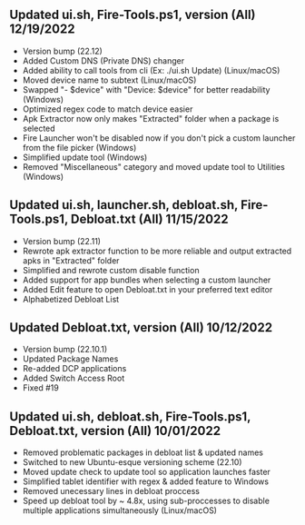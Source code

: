 ## Updated ui.sh, Fire-Tools.ps1, version (All) 12/19/2022
- Version bump (22.12)
- Added Custom DNS (Private DNS) changer
- Added ability to call tools from cli (Ex: ./ui.sh Update) (Linux/macOS)
- Moved device name to subtext (Linux/macOS)
- Swapped "- $device" with "Device: $device" for better readability (Windows)
- Optimized regex code to match device easier
- Apk Extractor now only makes "Extracted" folder when a package is selected
- Fire Launcher won't be disabled now if you don't pick a custom launcher from the file picker (Windows)
- Simplified update tool (Windows)
- Removed "Miscellaneous" category and moved update tool to Utilities (Windows)

## Updated ui.sh, launcher.sh, debloat.sh, Fire-Tools.ps1, Debloat.txt (All) 11/15/2022
- Version bump (22.11)
- Rewrote apk extractor function to be more reliable and output extracted apks in "Extracted" folder
- Simplified and rewrote custom disable function
- Added support for app bundles when selecting a custom launcher
- Added Edit feature to open Debloat.txt in your preferred text editor
- Alphabetized Debloat List

## Updated Debloat.txt, version (All) 10/12/2022
- Version bump (22.10.1)
- Updated Package Names
- Re-added DCP applications
- Added Switch Access Root
- Fixed #19

## Updated ui.sh, debloat.sh, Fire-Tools.ps1, Debloat.txt, version (All) 10/01/2022
- Removed problematic packages in debloat list & updated names
- Switched to new Ubuntu-esque versioning scheme (22.10)
- Moved update check to update tool so application launches faster
- Simplified tablet identifier with regex & added feature to Windows
- Removed unecessary lines in debloat proccess
- Speed up debloat tool by ~ 4.8x, using sub-proccesses to disable multiple applications simultaneously (Linux/macOS)
